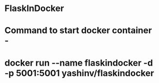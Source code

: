 # FlaskInDocker
# Command to start docker container - 
#       docker run --name flaskindocker -d -p 5001:5001 yashinv/flaskindocker
